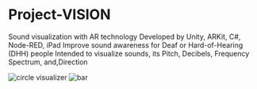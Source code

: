 # Project-VISION
Sound visualization with AR technology
Developed by Unity, ARKit, C#, Node-RED, iPad
Improve sound awareness for Deaf or Hard-of-Hearing (DHH) people
Intended to visualize sounds, its Pitch, Decibels, Frequency Spectrum, and,Direction

![circle visualizer](https://user-images.githubusercontent.com/72608044/182809288-5929a56f-fd6d-4766-bd0c-8beb12a89aec.PNG)
![bar](https://user-images.githubusercontent.com/72608044/182809328-13b58533-06da-4085-a02b-3aad2c0baaf3.PNG)
